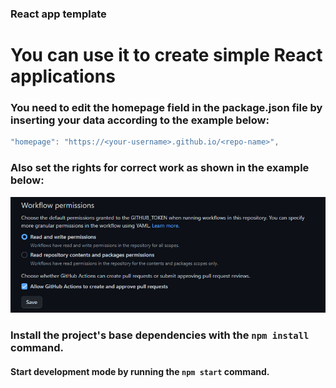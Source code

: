 ### React app template

# You can use it to create simple React applications

### You need to edit the homepage field in the package.json file by inserting your data according to the example below:

```javascript
"homepage": "https://<your-username>.github.io/<repo-name>",
```

### Also set the rights for correct work as shown in the example below:

<img src='./assets/workflow-perm.jpg' width='650'>

### Install the project's base dependencies with the `npm install` command.

#### Start development mode by running the `npm start` command.

